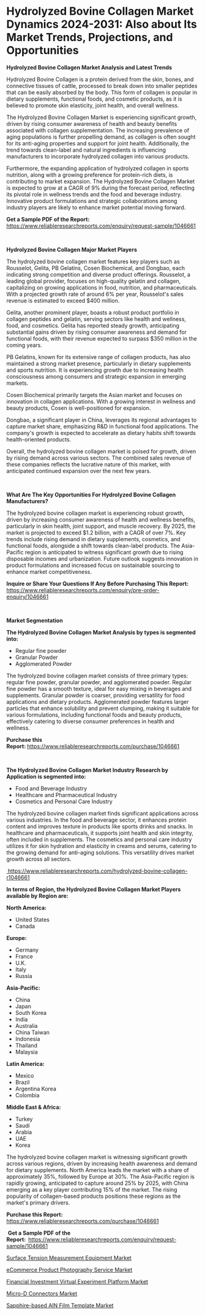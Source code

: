 <p><h1>Hydrolyzed Bovine Collagen Market Dynamics 2024-2031: Also about Its Market Trends, Projections, and Opportunities</h1></p><p><strong>Hydrolyzed Bovine Collagen Market Analysis and Latest Trends</strong></p>
<p><p>Hydrolyzed Bovine Collagen is a protein derived from the skin, bones, and connective tissues of cattle, processed to break down into smaller peptides that can be easily absorbed by the body. This form of collagen is popular in dietary supplements, functional foods, and cosmetic products, as it is believed to promote skin elasticity, joint health, and overall wellness.</p><p>The Hydrolyzed Bovine Collagen Market is experiencing significant growth, driven by rising consumer awareness of health and beauty benefits associated with collagen supplementation. The increasing prevalence of aging populations is further propelling demand, as collagen is often sought for its anti-aging properties and support for joint health. Additionally, the trend towards clean-label and natural ingredients is influencing manufacturers to incorporate hydrolyzed collagen into various products.</p><p>Furthermore, the expanding application of hydrolyzed collagen in sports nutrition, along with a growing preference for protein-rich diets, is contributing to market expansion. The Hydrolyzed Bovine Collagen Market is expected to grow at a CAGR of 9% during the forecast period, reflecting its pivotal role in wellness trends and the food and beverage industry. Innovative product formulations and strategic collaborations among industry players are likely to enhance market potential moving forward.</p></p>
<p><strong>Get a Sample PDF of the Report:&nbsp;</strong> <a href="https://www.reliableresearchreports.com/enquiry/request-sample/1046661?utm_campaign=36&utm_medium=2&utm_source=Github&utm_content=ia&utm_term=06122024&utm_id=hydrolyzed-bovine-collagen">https://www.reliableresearchreports.com/enquiry/request-sample/1046661</a></p>
<p>&nbsp;</p>
<p><strong>Hydrolyzed Bovine Collagen Major Market Players</strong></p>
<p><p>The hydrolyzed bovine collagen market features key players such as Rousselot, Gelita, PB Gelatins, Cosen Biochemical, and Dongbao, each indicating strong competition and diverse product offerings. Rousselot, a leading global provider, focuses on high-quality gelatin and collagen, capitalizing on growing applications in food, nutrition, and pharmaceuticals. With a projected growth rate of around 6% per year, Rousselot's sales revenue is estimated to exceed $400 million.</p><p>Gelita, another prominent player, boasts a robust product portfolio in collagen peptides and gelatin, serving sectors like health and wellness, food, and cosmetics. Gelita has reported steady growth, anticipating substantial gains driven by rising consumer awareness and demand for functional foods, with their revenue expected to surpass $350 million in the coming years.</p><p>PB Gelatins, known for its extensive range of collagen products, has also maintained a strong market presence, particularly in dietary supplements and sports nutrition. It is experiencing growth due to increasing health consciousness among consumers and strategic expansion in emerging markets.</p><p>Cosen Biochemical primarily targets the Asian market and focuses on innovation in collagen applications. With a growing interest in wellness and beauty products, Cosen is well-positioned for expansion.</p><p>Dongbao, a significant player in China, leverages its regional advantages to capture market share, emphasizing R&D in functional food applications. The company's growth is expected to accelerate as dietary habits shift towards health-oriented products.</p><p>Overall, the hydrolyzed bovine collagen market is poised for growth, driven by rising demand across various sectors. The combined sales revenue of these companies reflects the lucrative nature of this market, with anticipated continued expansion over the next few years.</p></p>
<p>&nbsp;</p>
<p><strong>What Are The Key Opportunities For Hydrolyzed Bovine Collagen Manufacturers?</strong></p>
<p><p>The hydrolyzed bovine collagen market is experiencing robust growth, driven by increasing consumer awareness of health and wellness benefits, particularly in skin health, joint support, and muscle recovery. By 2025, the market is projected to exceed $1.2 billion, with a CAGR of over 7%. Key trends include rising demand in dietary supplements, cosmetics, and functional foods, alongside a shift towards clean-label products. The Asia-Pacific region is anticipated to witness significant growth due to rising disposable incomes and urbanization. Future outlook suggests innovation in product formulations and increased focus on sustainable sourcing to enhance market competitiveness.</p></p>
<p><strong>Inquire or Share Your Questions If Any Before Purchasing This Report:</strong> <a href="https://www.reliableresearchreports.com/enquiry/pre-order-enquiry/1046661?utm_campaign=36&utm_medium=2&utm_source=Github&utm_content=ia&utm_term=06122024&utm_id=hydrolyzed-bovine-collagen">https://www.reliableresearchreports.com/enquiry/pre-order-enquiry/1046661</a></p>
<p>&nbsp;</p>
<p><strong>Market Segmentation</strong></p>
<p><strong>The Hydrolyzed Bovine Collagen Market Analysis by types is segmented into:</strong></p>
<p><ul><li>Regular fine powder</li><li>Granular Powder</li><li>Agglomerated Powder</li></ul></p>
<p><p>The hydrolyzed bovine collagen market consists of three primary types: regular fine powder, granular powder, and agglomerated powder. Regular fine powder has a smooth texture, ideal for easy mixing in beverages and supplements. Granular powder is coarser, providing versatility for food applications and dietary products. Agglomerated powder features larger particles that enhance solubility and prevent clumping, making it suitable for various formulations, including functional foods and beauty products, effectively catering to diverse consumer preferences in health and wellness.</p></p>
<p><strong>Purchase this Report:&nbsp;</strong><a href="https://www.reliableresearchreports.com/purchase/1046661?utm_campaign=36&utm_medium=2&utm_source=Github&utm_content=ia&utm_term=06122024&utm_id=hydrolyzed-bovine-collagen">https://www.reliableresearchreports.com/purchase/1046661</a></p>
<p>&nbsp;</p>
<p><strong>The Hydrolyzed Bovine Collagen Market Industry Research by Application is segmented into:</strong></p>
<p><ul><li>Food and Beverage Industry</li><li>Healthcare and Pharmaceutical Industry</li><li>Cosmetics and Personal Care Industry</li></ul></p>
<p><p>The hydrolyzed bovine collagen market finds significant applications across various industries. In the food and beverage sector, it enhances protein content and improves texture in products like sports drinks and snacks. In healthcare and pharmaceuticals, it supports joint health and skin integrity, often included in supplements. The cosmetics and personal care industry utilizes it for skin hydration and elasticity in creams and serums, catering to the growing demand for anti-aging solutions. This versatility drives market growth across all sectors.</p></p>
<p><a href="https://www.reliableresearchreports.com/hydrolyzed-bovine-collagen-r1046661?utm_campaign=36&utm_medium=2&utm_source=Github&utm_content=ia&utm_term=06122024&utm_id=hydrolyzed-bovine-collagen">&nbsp;https://www.reliableresearchreports.com/hydrolyzed-bovine-collagen-r1046661</a></p>
<p><strong>In terms of Region, the Hydrolyzed Bovine Collagen Market Players available by Region are:</strong></p>
<p>
    <p> <strong> North America: </strong>
        <ul>
            <li>United States</li>
            <li>Canada</li>
        </ul>
        </p> 
    <p> <strong> Europe: </strong>
        <ul>
            <li>Germany</li>
            <li>France</li>
            <li>U.K.</li>
            <li>Italy</li>
            <li>Russia</li>
        </ul>
        </p> 
    <p> <strong> Asia-Pacific: </strong>
        <ul>
            <li>China</li>
            <li>Japan</li>
            <li>South Korea</li>
            <li>India</li>
            <li>Australia</li>
            <li>China Taiwan</li>
            <li>Indonesia</li>
            <li>Thailand</li>
            <li>Malaysia</li>
        </ul>
        </p> 
    <p> <strong> Latin America: </strong>
        <ul>
            <li>Mexico</li>
            <li>Brazil</li>
            <li>Argentina Korea</li>
            <li>Colombia</li>
        </ul>
        </p> 
    <p> <strong> Middle East & Africa: </strong>
        <ul>
            <li>Turkey</li>
            <li>Saudi</li>
            <li>Arabia</li>
            <li>UAE</li>
            <li>Korea</li>
        </ul>
    </p>
    </p>
<p><p>The hydrolyzed bovine collagen market is witnessing significant growth across various regions, driven by increasing health awareness and demand for dietary supplements. North America leads the market with a share of approximately 35%, followed by Europe at 30%. The Asia-Pacific region is rapidly growing, anticipated to capture around 25% by 2025, with China emerging as a key player contributing 15% of the market. The rising popularity of collagen-based products positions these regions as the market's primary drivers.</p></p>
<p><strong>Purchase this Report: </strong><a href="https://www.reliableresearchreports.com/purchase/1046661?utm_campaign=36&utm_medium=2&utm_source=Github&utm_content=ia&utm_term=06122024&utm_id=hydrolyzed-bovine-collagen">https://www.reliableresearchreports.com/purchase/1046661</a></p>
<p>&nbsp;<strong>Get a Sample PDF of the Report:&nbsp;&nbsp;</strong><a href="https://www.reliableresearchreports.com/enquiry/request-sample/1046661?utm_campaign=36&utm_medium=2&utm_source=Github&utm_content=ia&utm_term=06122024&utm_id=hydrolyzed-bovine-collagen">https://www.reliableresearchreports.com/enquiry/request-sample/1046661</a></p>
<p><strong></strong></p>
<p><p><a href="https://www.linkedin.com/pulse/compreh-proposis-fbaif?utm_campaign=36&utm_medium=2&utm_source=Github&utm_content=ia&utm_term=06122024&utm_id=hydrolyzed-bovine-collagen">Surface Tension Measurement Equipment Market</a></p><p><a href="https://www.linkedin.com/pulse/assessment-ecommerce-product-photo-proposis-86hif?utm_campaign=36&utm_medium=2&utm_source=Github&utm_content=ia&utm_term=06122024&utm_id=hydrolyzed-bovine-collagen">eCommerce Product Photography Service Market</a></p><p><a href="https://issuu.com/reportprime-2/docs/financial-investment-virtual-experiment-platform-m?utm_campaign=36&utm_medium=2&utm_source=Github&utm_content=ia&utm_term=06122024&utm_id=hydrolyzed-bovine-collagen">Financial Investment Virtual Experiment Platform Market</a></p><p><a href="https://github.com/SanjidaKhan901/Market-Research-Report-List-1/blob/main/micro-d-connectors-market.md?utm_campaign=36&utm_medium=2&utm_source=Github&utm_content=ia&utm_term=06122024&utm_id=hydrolyzed-bovine-collagen">Micro-D Connectors Market</a></p><p><a href="https://issuu.com/reportprime-2/docs/sapphire-based-ain-film-template-market-size-2030.?utm_campaign=36&utm_medium=2&utm_source=Github&utm_content=ia&utm_term=06122024&utm_id=hydrolyzed-bovine-collagen">Sapphire-based AIN Film Template Market</a></p></p>